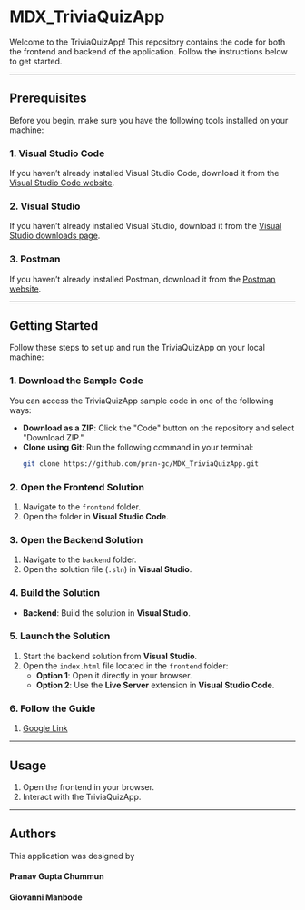 # MDX_TriviaQuizApp

Welcome to the TriviaQuizApp! This repository contains the code for both the frontend and backend of the application. Follow the instructions below to get started.

---

## Prerequisites

Before you begin, make sure you have the following tools installed on your machine:

### 1. Visual Studio Code
If you haven’t already installed Visual Studio Code, download it from the [Visual Studio Code website](https://code.visualstudio.com/).  

### 2. Visual Studio
If you haven’t already installed Visual Studio, download it from the [Visual Studio downloads page](https://visualstudio.microsoft.com/downloads/).  

### 3. Postman
If you haven’t already installed Postman, download it from the [Postman website](https://www.postman.com/downloads/).  

---

## Getting Started

Follow these steps to set up and run the TriviaQuizApp on your local machine:

### 1. Download the Sample Code
You can access the TriviaQuizApp sample code in one of the following ways:
- **Download as a ZIP**: Click the "Code" button on the repository and select "Download ZIP."
- **Clone using Git**: Run the following command in your terminal:
  ```bash
  git clone https://github.com/pran-gc/MDX_TriviaQuizApp.git

### 2. Open the Frontend Solution
1. Navigate to the `frontend` folder.  
2. Open the folder in **Visual Studio Code**.

### 3. Open the Backend Solution
1. Navigate to the `backend` folder.  
2. Open the solution file (`.sln`) in **Visual Studio**.

### 4. Build the Solution
- **Backend**: Build the solution in **Visual Studio**.

### 5. Launch the Solution
1. Start the backend solution from **Visual Studio**.  
2. Open the `index.html` file located in the `frontend` folder:  
   - **Option 1**: Open it directly in your browser.  
   - **Option 2**: Use the **Live Server** extension in **Visual Studio Code**.

### 6. Follow the Guide
1. [Google Link](https://shorturl.at/eCEC3)
---

## Usage
1. Open the frontend in your browser.  
2. Interact with the TriviaQuizApp.

---

## Authors
This application was designed by
#### Pranav Gupta Chummun
#### Giovanni Manbode
